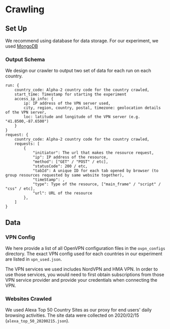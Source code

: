 # Crawling

## Set Up
We recommend using database for data storage. 
For our experiment, we used [MongoDB](https://www.mongodb.com/)

### Output Schema
We design our crawler to output two set of data for each run on each country. 

```
run: {
    country_code: Alpha-2 country code for the country crawled, 
    start_time: Timestamp for starting the experiment
    access_ip_info: {
        ip: IP address of the VPN server used, 
        city, region, country, postal, timezone: geolocation details of the VPN server, 
        loc: latitude and longitude of the VPN server (e.g. "41.8500,-87.6500")
    }
}
request: {
    country_code: Alpha-2 country code for the country crawled, 
    requests: [
        {
            "initiator": The url that makes the resource request,
            "ip": IP address of the resource,
            "method": ["GET" / "POST" / etc],
            "statusCode": 200 / etc,
            "tabId": A unique ID for each tab opened by browser (to group resources requested by same website together),
            "timeStamp": ,
            "type": Type of the resource, ["main_frame" / "script" / "css" / etc],
            "url": URL of the resource
        }, 
    ]
}
```

## Data

### VPN Config
We here provide a list of all OpenVPN configuration files in the `ovpn_configs` directory. The exact VPN config used for each countries in our experiment are listed in `vpn_used.json`. 

The VPN services we used includes NordVPN and HMA VPN. In order to use those services, you would need to first obtain subscriptions from those VPN service provider and provide your credentials when connecting the VPN. 

### Websites Crawled
We used Alexa Top 50 Country Sites as our proxy for end users' daily browsing activities. The site data were collected on 2020/02/15 (`alexa_top_50_20200215.json`). 